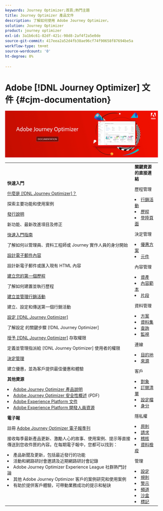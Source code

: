 ```yaml
---
keywords: Journey Optimizer;首頁;熱門主題
title: Journey Optimizer 產品文件
description: 了解如何使用 Adobe Journey Optimizer。
solution: Journey Optimizer
product: journey optimizer
exl-id: 3a1b6c61-82df-421c-98d8-2af4f2a5e0de
source-git-commit: 417eea2a52d4fb38ae96cf74f90658f87694be5a
workflow-type: tm+mt
source-wordcount: '0'
ht-degree: 0%

---
```


# Adobe [!DNL Journey Optimizer] 文件 {#cjm-documentation}

![](using/assets/do-not-localize/banner-cjm.jpg)

<table style="table-layout:fixed">
<tr style="border: 0;">
  <td>
    <div><strong>快速入門</strong>
    </div>
    <p>
    <em></em>
    <p>
    <div>
      <a href="using/start/get-started.md">什麼是 [!DNL Journey Optimizer]？</a>
    </div>
    <p>探索主要功能和使用案例
    <p>
    <div>
      <a href="using/rn/release-notes.md">發行說明</a>
    </div>
    <p>新功能、最新改進項目及修正</p>
   <p>
    <div>
      <a href="using/start/quick-start.md">快速入門指南</a>
    </div>
    <p>了解如何以管理員、資料工程師或 Journey 實作人員的身分開始</p>
    <p>
    <p>
    <div>
      <a href="using/email/get-started-email-design.md">設計電子郵件內容</a>
    </div>
    <p>設計新電子郵件或匯入現有 HTML 內容</p>
    <p>
    <div>
    <a href="using/building-journeys/journey-gs.md">建立您的第一個歷程</a>
    </div>
    <p>了解如何建置並執行歷程
    <p>
     <div>
      <a href="using/campaigns/create-campaign.md">建立並管理行銷活動</a>
    </div>
    <p>建立、設定和傳送第一個行銷活動</p>
    <p>
    <div>
    <div>
    <a href="using/configuration/get-started-configuration.md">設定 [!DNL Journey Optimizer]</a>
    </div>
    <p>了解設定 的關鍵步驟 [!DNL Journey Optimizer]</p>
    <p>
    <div>
    <a href="using/administration/permissions-overview.md">授予 [!DNL Journey Optimizer]</a> 存取權限 
    </div>
    <p>定義並管理指派給 [!DNL Journey Optimizer] 使用者的權限</p>
    <p>
    <div>
    <a href="using/offers/get-started/starting-offer-decisioning.md">決定管理</a>
    </div>
    <p>建立優惠，並為客戶提供最佳優惠和體驗</p>
    <p>
    <p>
    <div><strong>其他資源</strong>
    </div>
    <p>
    <p>
    <div>
    <li>
      <a href="https://helpx.adobe.com/tw/legal/product-descriptions/adobe-journey-optimizer.html" target="_blank">Adobe Journey Optimizer 產品說明</a>
    </li>
    </div>
    <div>
    <li>
      <a href="https://www.adobe.com/content/dam/cc/en/security/pdfs/AJO_SecurityOverview.pdf" target="_blank">Adobe Journey Optimizer 安全性概述</a> (PDF)
    </li>
    </div>
    <div>
    <li>
      <a href="https://experienceleague.adobe.com/docs/experience-platform/landing/home.html?lang=zh-Hant" target="_blank">Adobe Experience Platform 文件</a>
    </li>
    </div>
    <div>
      <li>
      <a href="https://www.adobe.com/tw/experience-platform/documentation-and-developer-resources.html" target="_blank">Adobe Experience Platform 開發人員資源</a>
    </li>
    </div>
    <p>
    </p>
    <p>
    </p>
    <div>
    </div>
    <div><strong>電子報</strong>
    </div>
    <p>
    <p>
    <div>
    <p>註冊 <a href="https://www.adobe.com/subscription/Adobe_Journey_Optimizer_NL.html" target="_blank">Adobe Journey Optimizer 電子報季刊</a></p>
    <p>接收每季最新產品更新、激勵人心的故事、使用案例、提示等直接傳送到您收件匣的內容。在每期電子報中，您都可以找到：</p>
    <li>產品新聞及更新，包括最近發行的功能</li>
    <li>活動和網路研討會邀請及近期網路研討會記錄</li>
    <li>Adobe Journey Optimizer Experience League 社群熱門討論 </li>
    <li>其他 Adobe Journey Optimizer 客戶的案例研究和使用案例</li>
    <li>有助於提供客戶體驗，可帶動業務成功的提示和秘訣</li>
  </td>
   <td>
   <div><strong>關鍵資源的直接連結</strong>
    </div>
    <p>
    <em></em>
    <p>
    <p>歷程管理</p>
    <li>
      <a href="using/campaigns/get-started-with-campaigns.md">行銷活動</a>
    </li>
        <li>
      <a href="using/building-journeys/journey-gs.md">歷程</a>
    </li>
    <li>
      <a href="using/landing-pages/get-started-lp.md">登陸頁面</a>
    </li>
    <p>
    <p>決定管理</p>
    <li>
      <a href="using/offers/get-started/starting-offer-decisioning.md">優惠方案</a>
    </li>
     <li>
      <a href="using/offers/offer-library/key-steps.md">元件</a>
    </li>
    <p>
    <p>內容管理</p>
    <li>
      <a href="using/email/assets-essentials.md">資產</a>
    </li>
    <li>
      <a href="using/email/content-templates.md">內容範本</a>
    </li>
      <li>
      <a href="using/email/fragments.md">片段</a>
    </li>
    <p>
    <p>資料管理</p>
    <li>
      <a href="using/data/get-started-schemas.md">方案</a>
    </li>
     <li>
      <a href="using/data/get-started-datasets.md">資料集</a>
    </li>
        <li>
      <a href="using/data/get-started-queries.md">查詢</a>
    </li>
     <li>
      <a href="https://experienceleague.adobe.com/docs/experience-platform/ingestion/quality/monitor-data-ingestion.html?lang=zh-Hant" target="_blank">監視</a>
    </li>
    <p>
    <p>連線</p>
      <li>
      <a href="using/data/export-datasets.md">目的地</a>
    </li>
    <li>
      <a href="using/start/get-started-sources.md">來源</a>
    </li>
    <p>
    <p>客戶</p>
    <li>
      <a href="using/audience/about-audiences.md">對象</a>
    </li>
    </li>
    <li>
      <a href="using/landing-pages/subscription-list.md">訂閱清單</a>
    </li>     
    <li>
      <a href="using/audience/get-started-profiles.md">設定檔</a>
    </li>
    <li>
      <a href="using/audience/get-started-identity.md">身分</a>
    </li>
    <p>
    <p>隱私權</p>
    <li>
      <a href="using/action/action-privacy.md">原則</a>
    </li>
    <li>
      <a href="using/privacy/requests.md">請求</a>
    </li>
        <li>
      <a href="using/privacy/audit-logs.md"target="_blank">稽核</a>
    </li>
        <li>
      <a href="using/privacy/data-hygiene.md"target="_blank">資料檢疫</a>
    </li>
    <p>
    <p>管理</p>
    <li>
      <a href="using/configuration/about-data-sources-events-actions.md">設定</a>
    </li>
    <li>
      <a href="using/configuration/frequency-rules.md">規則</a>
    </li>
        <li>
      <a href="using/reports/alerts.md">警示</a>
    </li>
    <li>
      <a href="using/configuration/get-started-configuration.md">頻道</a>
    </li>
     <li>
      <a href="using/administration/sandboxes.md">沙盒</a>
    </li>
     <li>
      <a href="using/start/search-filter-categorize.md#work-with-unified-tags">標記</a>
    </li>
  </td>
</tr>
</table>
